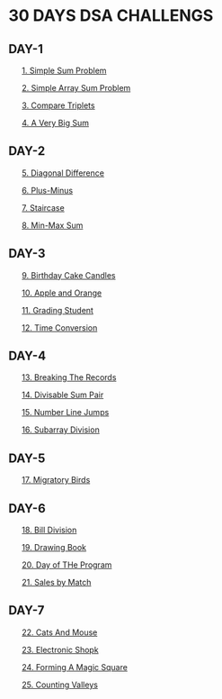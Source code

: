 # 30 DAYS DSA CHALLENGS
<h2>DAY-1</h2>
<ol><a href="https://github.com/99monisha/30-DAYS-DSA-CHALLENGS/blob/master/Day-1/solveme/solveme.cpp">1. Simple Sum Problem</a></ol>
<ol><a href="https://github.com/99monisha/30-DAYS-DSA-CHALLENGS/blob/master/Day-1/simple%20Array%20sum/SimpleArraySum.cpp">2. Simple Array Sum Problem</a></ol>
<ol><a href="https://github.com/99monisha/30-DAYS-DSA-CHALLENGS/blob/master/Day-1/Triplets/triplets.cpp">3. Compare Triplets</a></ol>
<ol><a href="https://github.com/99monisha/30-DAYS-DSA-CHALLENGS/blob/master/Day-1/A%20%20Very%20Big%20Sum/bsum.cpp">4. A Very Big Sum</a></ol>
<h2>DAY-2</h2>
<ol><a href="https://github.com/99monisha/30-DAYS-DSA-CHALLENGS/blob/master/Day-2/Diagonal/diagonal.cpp">5. Diagonal Difference</a></ol>
<ol><a href="https://github.com/99monisha/30-DAYS-DSA-CHALLENGS/blob/master/Day-2/plus-minus/plus-minus.cpp">6. Plus-Minus</a></ol>
<ol><a href="https://github.com/99monisha/30-DAYS-DSA-CHALLENGS/blob/master/Day-2/Staircase/stair.cpp">7. Staircase</a></ol>
<ol><a href="https://github.com/99monisha/30-DAYS-DSA-CHALLENGS/blob/master/Day-2/Min-Max%20sum/min-max.cpp">8. Min-Max Sum</a></ol>
<h2>DAY-3</h2>
<ol><a href="https://github.com/99monisha/30-DAYS-DSA-CHALLENGS/blob/master/Day-3/BirthdayCakeCandels/cake.cpp">9. Birthday Cake Candles</a></ol>
<ol><a href="https://github.com/99monisha/30-DAYS-DSA-CHALLENGS/blob/master/Day-3/apple%20and%20orange/apor.cpp">10. Apple and Orange</a></ol>
<ol><a href="https://github.com/99monisha/30-DAYS-DSA-CHALLENGS/blob/master/Day-3/grading-student/grading.cpp">11. Grading Student</a></ol>
<ol><a href="https://github.com/99monisha/30-DAYS-DSA-CHALLENGS/blob/master/Day-3/timeconversion/timeconversion.cpp">12. Time Conversion</a></ol>
<h2>DAY-4</h2>
<ol><a href="https://github.com/99monisha/30-DAYS-DSA-CHALLENGS/blob/master/Day-4/Breaking%20the%20records/breaking.cpp">13. Breaking The Records</a></ol>
<ol><a href="https://github.com/99monisha/30-DAYS-DSA-CHALLENGS/blob/master/Day-4/Divisable%20sum%20pair/sumpair.cpp">14. Divisable Sum Pair</a></ol>
<ol><a href="https://github.com/99monisha/30-DAYS-DSA-CHALLENGS/blob/master/Day-4/Number%20Line%20Jumps/numberline.cpp">15. Number Line Jumps</a></ol>
<ol><a href="https://github.com/99monisha/30-DAYS-DSA-CHALLENGS/blob/master/Day-4/Subarray%20Division/subarray.cpp">16. Subarray Division</a></ol>
<h2>DAY-5</h2>
<ol><a href="https://github.com/99monisha/30-DAYS-DSA-CHALLENGS/blob/master/Day-5/Migaratory%20Birds/miga.cpp">17. Migratory Birds</a></ol>
<h2>DAY-6</h2>
<ol><a href="https://github.com/99monisha/30-DAYS-DSA-CHALLENGS/blob/master/Day-6/Bill%20Division/bill.cpp">18. Bill Division</a></ol>
<ol><a href="https://github.com/99monisha/30-DAYS-DSA-CHALLENGS/blob/master/Day-6/Drawing%20Book/drawing.cpp">19. Drawing Book</a></ol>
<ol><a href="https://github.com/99monisha/30-DAYS-DSA-CHALLENGS/blob/master/Day-6/day%20of%20the%20programer/dayprogram.cpp">20. Day of THe Program</a></ol>
<ol><a href="https://github.com/99monisha/30-DAYS-DSA-CHALLENGS/blob/master/Day-6/sales%20by%20Match/sales.cpp">21. Sales by Match</a></ol>
<h2>DAY-7</h2>
<ol><a href="https://github.com/99monisha/30-DAYS-DSA-CHALLENGS/blob/master/Day-7/Cats%20%26%20Mouse/CatsMouse.cpp">22. Cats And Mouse</a></ol>
<ol><a href="https://github.com/99monisha/30-DAYS-DSA-CHALLENGS/blob/master/Day-7/Electronics%20Shop/shop.cpp">23. Electronic Shopk</a></ol>
<ol><a href="https://github.com/99monisha/30-DAYS-DSA-CHALLENGS/blob/master/Day-7/Forming%20A%20Magic%20Square/Magic.cpp">24. Forming A Magic Square</a></ol>
<ol><a href="https://github.com/99monisha/30-DAYS-DSA-CHALLENGS/blob/master/Day-7/counting%20valleys/valleys.cpp">25. Counting Valleys</a></ol>






